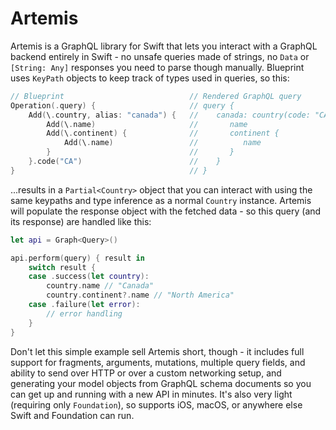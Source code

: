 # Artemis

Artemis is a GraphQL library for Swift that lets you interact with a GraphQL backend entirely in Swift - no unsafe queries made of strings,
no `Data` or `[String: Any]` responses you need to parse though manually. Blueprint uses `KeyPath` objects to keep track of types used 
in queries, so this:

```swift
// Blueprint                            // Rendered GraphQL query
Operation(.query) {                     // query {
    Add(\.country, alias: "canada") {   //    canada: country(code: "CA") {
        Add(\.name)                     //       name
        Add(\.continent) {              //       continent {
            Add(\.name)                 //          name
        }                               //       }
    }.code("CA")                        //    }
}                                       // }
```

...results in a `Partial<Country>` object that you can interact with using the same keypaths and type inference as a normal `Country` 
instance. Artemis will populate the response object with the fetched data - so this query (and its response) are handled like this:

```swift
let api = Graph<Query>()

api.perform(query) { result in
    switch result {
    case .success(let country):
        country.name // "Canada"
        country.continent?.name // "North America"
    case .failure(let error):
        // error handling
    }
}
```

Don't let this simple example sell Artemis short, though - it includes full support for fragments, arguments, mutations, multiple query fields, 
and ability to send over HTTP or over a custom networking setup, and generating your model objects from GraphQL schema documents so
you can get up and running with a new API in minutes. It's also very light (requiring only `Foundation`), so supports iOS, macOS, or 
anywhere else Swift and Foundation can run.
